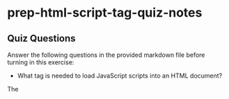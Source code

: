 # prep-html-script-tag-quiz-notes

## Quiz Questions

Answer the following questions in the provided markdown file before turning in this exercise:

- What tag is needed to load JavaScript scripts into an HTML document?

The <script> tag is used to load JavaScript scripts into an HTML document.

- How do you use a script tag to write JavaScript directly in the HTML document?

You can write JavaScript directly in an HTML document by enclosing the code within `<script>` tags, either within the `<head>` or `<body>` section.

- How do you use a script tag to load an external JavaScript file?

You use the `<script>` tag with the src attribute pointing to the external file's URL to load an external JavaScript file into an HTML document.

## Notes

All student notes should be written here.

How to write `Code Examples` in markdown

for JS:

```javascript
const data = 'Howdy';
```

for HTML:

```html
<div>
  <p>This is text content</p>
</div>
```

for CSS:

```css
div {
  width: 100%;
}
```
